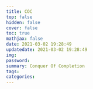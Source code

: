```yaml
---
title: COC
top: false
hidden: false
cover: false
toc: true
mathjax: false
date: 2021-03-02 19:28:49
updatedate: 2021-03-02 19:28:49
img:
password:
summary: Conquer Of Completion
tags:
categories:
---
```



